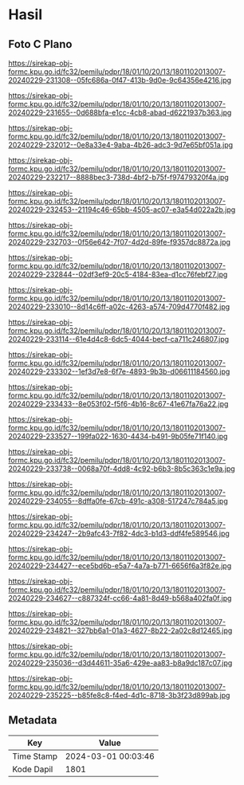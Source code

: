 # Hasil

## Foto C Plano

https://sirekap-obj-formc.kpu.go.id/fc32/pemilu/pdpr/18/01/10/20/13/1801102013007-20240229-231308--05fc686a-0f47-413b-9d0e-9c64356e4216.jpg

https://sirekap-obj-formc.kpu.go.id/fc32/pemilu/pdpr/18/01/10/20/13/1801102013007-20240229-231655--0d688bfa-e1cc-4cb8-abad-d6221937b363.jpg

https://sirekap-obj-formc.kpu.go.id/fc32/pemilu/pdpr/18/01/10/20/13/1801102013007-20240229-232012--0e8a33e4-9aba-4b26-adc3-9d7e65bf051a.jpg

https://sirekap-obj-formc.kpu.go.id/fc32/pemilu/pdpr/18/01/10/20/13/1801102013007-20240229-232217--8888bec3-738d-4bf2-b75f-f97479320f4a.jpg

https://sirekap-obj-formc.kpu.go.id/fc32/pemilu/pdpr/18/01/10/20/13/1801102013007-20240229-232453--21194c46-65bb-4505-ac07-e3a54d022a2b.jpg

https://sirekap-obj-formc.kpu.go.id/fc32/pemilu/pdpr/18/01/10/20/13/1801102013007-20240229-232703--0f56e642-7f07-4d2d-89fe-f9357dc8872a.jpg

https://sirekap-obj-formc.kpu.go.id/fc32/pemilu/pdpr/18/01/10/20/13/1801102013007-20240229-232844--02df3ef9-20c5-4184-83ea-d1cc76febf27.jpg

https://sirekap-obj-formc.kpu.go.id/fc32/pemilu/pdpr/18/01/10/20/13/1801102013007-20240229-233010--8d14c6ff-a02c-4263-a574-709d4770f482.jpg

https://sirekap-obj-formc.kpu.go.id/fc32/pemilu/pdpr/18/01/10/20/13/1801102013007-20240229-233114--61e4d4c8-6dc5-4044-becf-ca711c246807.jpg

https://sirekap-obj-formc.kpu.go.id/fc32/pemilu/pdpr/18/01/10/20/13/1801102013007-20240229-233302--1ef3d7e8-6f7e-4893-9b3b-d06611184560.jpg

https://sirekap-obj-formc.kpu.go.id/fc32/pemilu/pdpr/18/01/10/20/13/1801102013007-20240229-233433--8e053f02-f5f6-4b16-8c67-41e67fa76a22.jpg

https://sirekap-obj-formc.kpu.go.id/fc32/pemilu/pdpr/18/01/10/20/13/1801102013007-20240229-233527--199fa022-1630-4434-b491-9b05fe71f140.jpg

https://sirekap-obj-formc.kpu.go.id/fc32/pemilu/pdpr/18/01/10/20/13/1801102013007-20240229-233738--0068a70f-4dd8-4c92-b6b3-8b5c363c1e9a.jpg

https://sirekap-obj-formc.kpu.go.id/fc32/pemilu/pdpr/18/01/10/20/13/1801102013007-20240229-234055--8dffa0fe-67cb-491c-a308-517247c784a5.jpg

https://sirekap-obj-formc.kpu.go.id/fc32/pemilu/pdpr/18/01/10/20/13/1801102013007-20240229-234247--2b9afc43-7f82-4dc3-b1d3-ddf4fe589546.jpg

https://sirekap-obj-formc.kpu.go.id/fc32/pemilu/pdpr/18/01/10/20/13/1801102013007-20240229-234427--ece5bd6b-e5a7-4a7a-b771-6656f6a3f82e.jpg

https://sirekap-obj-formc.kpu.go.id/fc32/pemilu/pdpr/18/01/10/20/13/1801102013007-20240229-234627--c887324f-cc66-4a81-8d49-b568a402fa0f.jpg

https://sirekap-obj-formc.kpu.go.id/fc32/pemilu/pdpr/18/01/10/20/13/1801102013007-20240229-234821--327bb6a1-01a3-4627-8b22-2a02c8d12465.jpg

https://sirekap-obj-formc.kpu.go.id/fc32/pemilu/pdpr/18/01/10/20/13/1801102013007-20240229-235036--d3d44611-35a6-429e-aa83-b8a9dc187c07.jpg

https://sirekap-obj-formc.kpu.go.id/fc32/pemilu/pdpr/18/01/10/20/13/1801102013007-20240229-235225--b85fe8c8-f4ed-4d1c-8718-3b3f23d899ab.jpg


## Metadata

| Key        | Value               |
| ---------- | ------------------- |
| Time Stamp | 2024-03-01 00:03:46 |
| Kode Dapil | 1801                |



